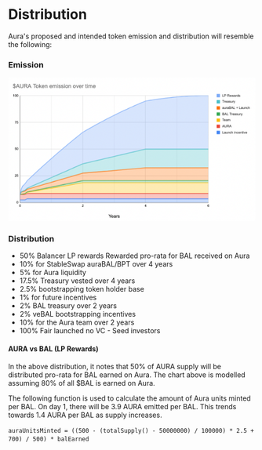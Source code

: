 # Distribution

Aura's proposed and intended token emission and distribution will resemble the following:

### Emission

![](<../../.gitbook/assets/aura emission.png>)

### Distribution

* 50% Balancer LP rewards Rewarded pro-rata for BAL received on Aura
* 10% for StableSwap auraBAL/BPT over 4 years
* 5% for Aura liquidity
* 17.5% Treasury vested over 4 years
* 2.5% bootstrapping token holder base
* 1% for future incentives
* 2% BAL treasury over 2 years
* 2% veBAL bootstrapping incentives
* 10% for the Aura team over 2 years
* 100% Fair launched no VC - Seed investors

#### AURA vs BAL (LP Rewards)

In the above distribution, it notes that 50% of AURA supply will be distributed pro-rata for BAL earned on Aura. The chart above is modelled assuming 80% of all $BAL is earned on Aura.

The following function is used to calculate the amount of Aura units minted per BAL. On day 1, there will be 3.9 AURA emitted per BAL. This trends towards 1.4 AURA per BAL as supply increases.

`auraUnitsMinted = ((500 - (totalSupply() - 50000000) / 100000) * 2.5 + 700) / 500) * balEarned`
